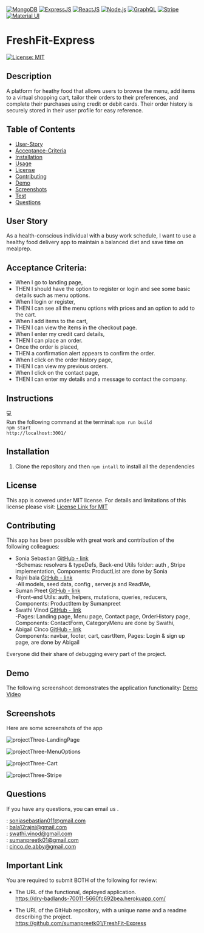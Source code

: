 [![MongoDB](https://img.shields.io/badge/MongoDB-4.4-green.svg)](https://www.mongodb.com/)
[![ExpressJS](https://img.shields.io/badge/ExpressJS-4.x-orange.svg)](https://expressjs.com/)
[![ReactJS](https://img.shields.io/badge/ReactJS-17-blue.svg)](https://reactjs.org/)
[![Node.js](https://img.shields.io/badge/Node.js-14.x-green.svg)](https://nodejs.org/)
[![GraphQL](https://img.shields.io/badge/GraphQL-15-pink.svg)](https://graphql.org/)
[![Stripe](https://img.shields.io/badge/Stripe-Latest-blue.svg)](https://stripe.com/)
[![Material UI](https://img.shields.io/badge/Material%20UI-5.0-%230081CB)](https://material-ui.com/)

# FreshFit-Express

[![License: MIT](https://img.shields.io/badge/License-MIT-lightblue.svg)](https://opensource.org/licenses/MIT)

## Description
A platform for heathy food that allows users to browse the menu, add items to a virtual shopping cart, tailor their orders to their preferences, and complete their purchases using credit or debit cards. Their order history is securely stored in their user profile for easy reference.


## Table of Contents
- [User-Story](#user-story)
- [Acceptance-Criteria](#acceptance-criteria)
- [Installation](#installation)
- [Usage](#usage)
- [License](#license)
- [Contributing](#contributing)
- [Demo](#demo)
- [Screenshots](#Screenshots)
- [Test](#test)
- [Questions](#questions)

## User Story
As a health-conscious individual with a busy work schedule, I want to use a healthy food delivery app to maintain a balanced diet and save time on mealprep.

## Acceptance Criteria:
- When I go to landing page,
- THEN I should have the option to register or login and see some basic details such as menu options.
- When I login or register, 
- THEN I can see all the menu options with prices and an option to add to the cart.
- When I add items to the cart,
- THEN I can view the items in the checkout page.
- When I enter my credit card details,
- THEN I can place an order.
- Once the order is placed,
- THEN a confirmation alert appears to confirm the order.
- When I click on the order history page,
- THEN I can view my previous orders.
- When I click on the contact page, 
- THEN I can enter my details and a message to contact the company.

## Instructions
💻   
Run the following command at the terminal:
`npm run build` <br>
`npm start` <br>
`http://localhost:3001/`

## Installation
1. Clone the repository and then 
`npm intall` to install all the dependencies 

## License
This app is covered under MIT license. For details and limitations of this license please visit:
[License Link for MIT](https://opensource.org/licenses/MIT)

## Contributing
This app has been possible with great work and contribution of the following colleagues:<br>
-   Sonia Sebastian [GitHub - link](https://github.com/soniasebastian)<br>-Schemas: resolvers & typeDefs, Back-end Utils folder: auth , Stripe implementation, Components: ProductList are done by Sonia
-  Rajni bala [GitHub - link](https://github.com/rbala16)<br>-All models, seed data, config , server.js and ReadMe,
- Suman Preet [GitHub - link](https://github.com/sumanpreetk01)<br>-Front-end Utils: auth, helpers, mutations, queries, reducers, Components: ProductItem by Sumanpreet<br>
-  Swathi Vinod [GitHub - link](https://github.com/SwathiVinod19)<br>-Pages: Landing page, Menu page, Contact page, OrderHistory page, Components: ContactForm, CategoryMenu are done by Swathi,<br>
-  Abigail Cinco [GitHub - link](https://github.com/abi-gail17)<br>Components: navbar, footer, cart, casrtItem, Pages: Login & sign up page, are done by Abigail

Everyone did their share of debugging every part of the project.

## Demo
The following screenshoot demonstrates the application functionality:
[Demo Video](https://drive.google.com/file/d/1SBLNh10dQQzux0LnC2Ge7eaF6oSUAi9E/view)

## Screenshots 

Here are some screenshots of the app 

![projectThree-LandingPage](https://github.com/sumanpreetk01/FreshFit-Express/assets/129353324/6aebc604-836e-4bea-a70e-78c73fc90454)

![projectThree-MenuOptions](https://github.com/sumanpreetk01/FreshFit-Express/assets/129353324/b55f37e5-e281-42c7-967a-771ddfd88470)

![projectThree-Cart](https://github.com/sumanpreetk01/FreshFit-Express/assets/129353324/f0aa8920-0ab6-4f30-aa65-7a152290b7d4)

![projectThree-Stripe](https://github.com/sumanpreetk01/FreshFit-Express/assets/129353324/23799599-db3a-4668-8dee-4bd30e178917)

## Questions
If you have any questions, you can email us .<br>

  : <soniasebastian011@gmail.com><br>
  : <bala12rajni@gmail.com><br>
  : <swathi.vinod@gmail.com><br>
  : <sumanpreetk01@gmail.com><br>
  : <cinco.de.abby@gmail.com><br>

   ## Important Link

You are required to submit BOTH of the following for review:

* The URL of the functional, deployed application.<br>
https://dry-badlands-70011-5660fc692bea.herokuapp.com/

* The URL of the GitHub repository, with a unique name and a readme describing the project.<br>
https://github.com/sumanpreetk01/FreshFit-Express<br>


